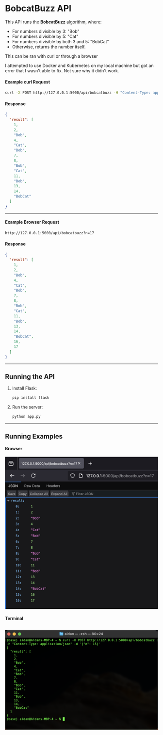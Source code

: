 
# BobcatBuzz API

This API runs the **BobcatBuzz** algorithm, where:
- For numbers divisible by 3: "Bob"
- For numbers divisible by 5: "Cat"
- For numbers divisible by both 3 and 5: "BobCat"
- Otherwise, returns the number itself.

This can be ran with curl or through a browser

I attempted to use Docker and Kubernetes on my local machine but got an error that I wasn't able to fix. Not sure why it didn't work. 

#### Example curl Request
```bash
curl -X POST http://127.0.0.1:5000/api/bobcatbuzz -H "Content-Type: application/json" -d '{"n": 15}'
```

#### Response
```json
{
  "result": [
    1,
    2,
    "Bob",
    4,
    "Cat",
    "Bob",
    7,
    8,
    "Bob",
    "Cat",
    11,
    "Bob",
    13,
    14,
    "BobCat"
  ]
}
```
---

#### Example Browser Request

```
http://127.0.0.1:5000/api/bobcatbuzz?n=17
```

#### Response
```json
{
  "result": [
    1,
    2,
    "Bob",
    4,
    "Cat",
    "Bob",
    7,
    8,
    "Bob",
    "Cat",
    11,
    "Bob",
    13,
    14,
    "BobCat",
    16,
    17
  ]
}
```

---

## Running the API

1. Install Flask:
   ```bash
   pip install flask
   ```

2. Run the server:
   ```bash
   python app.py
   ```
---
## Running Examples
#### Browser
![Screenshot 2025-04-29 at 23.44.34.png](Screenshot%202025-04-29%20at%2023.44.34.png)
#### Terminal
![Screenshot 2025-04-29 at 23.43.43.png](Screenshot%202025-04-29%20at%2023.43.43.png)
---
